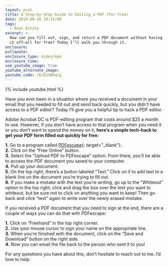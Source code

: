 ```yaml
---
layout: post
title: A Step-by-Step Guide to Editing a PDF (For Free)
date: 2019-08-20 18:14:00
tags:
  - Real Estate
excerpt: >-
  How can you fill out, sign, and return a PDF document without having to print
  it off—all for free? Today I’ll walk you through it.
enclosure:
pullquote:
enclosure_type: video/mp4
enclosure_time:
use_youtube_image: true
youtube_alternate_image:
youtube_code: rEzGJXBkqcg
---
```


{% include youtube.html %}

Have you ever been in a situation where you received a document in your email that you needed to fill out and send back quickly, but you didn’t have access to a PDF editor? Today I’ll give you a helpful tip to hack a PDF editor.

Adobe Acrobat DC is PDF-editing program that costs around $25 a month to use. However, if you don’t have access to that program when you need it or you don’t want to spend the money on it, **here’s a simple tech-hack to get your PDF form filled out quickly for free:**

**1\.** Go to a program called [PDFescape](https://www.pdfescape.com/windows/){: target="_blank"}.&nbsp;<br>**2\.** Click on the “Free Online” button.<br>**3\.** Select the “Upload PDF to PDFescape” option. From there, you’ll be able to access the PDF document you saved to your computer.<br>**4\.** Pull up your document.<br>**5\.** On the top right, there’s a button labeled “Text.” Click on it to add text to a blank line on the document you’re trying to fill out.<br>**6\.** If you make a mistake with the text you’re writing, go up to the “Whiteout” option in the top right; click and drag the box over the text you want to whiteout, but be sure not to click on anything you want to keep\! Then go back and click “text” again to write over the newly erased mistake.

If you received a PDF document that you need to sign at the end, there are a couple of ways you can do that with PDFescape:

**1\.** Click on “Freehand” in the top right corner.<br>**2\.** Use your mouse cursor to sign your name on the appropriate line.<br>**3\.** When you’re finished with the document, click on the “Save and Download” button on the right side.<br>**4\.** Now you can email the file back to the person who sent it to you\!

For any questions you have about this, don’t hesitate to reach out to me. I’d love to help.<br>&nbsp;